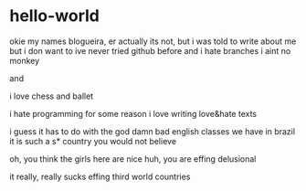 
# hello-world
okie my names blogueira, er actually its not, but i was told to write about me but i don want to
ive never tried github before
and i hate branches
i aint no monkey

and

i love chess
and ballet

i hate programming
for some reason i love writing love&hate texts

i guess it has to do with the god damn bad english classes we have in brazil
it is such a s* country you would not believe

oh, you think the girls here are nice huh, you are effing delusional

it really, really sucks
effing third world countries
